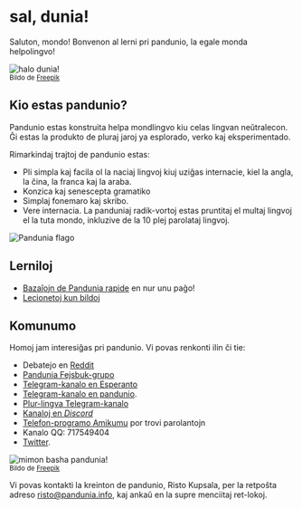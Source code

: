 # sal, dunia!

Saluton, mondo!
Bonvenon al lerni pri pandunio, la egale monda helpolingvo!

![](http://www.pandunia.info/grafe/halo_dunia.png "halo dunia!")  
<small>Bildo de [Freepik](http://www.freepik.com)</small>

## Kio estas pandunio?

Pandunio estas konstruita helpa mondlingvo kiu celas lingvan neŭtralecon. Ĝi
estas la produkto de pluraj jaroj ya esplorado, verko kaj eksperimentado.

Rimarkindaj trajtoj de pandunio estas:

- Pli simpla kaj facila ol la naciaj lingvoj kiuj uziĝas internacie, kiel la
  angla, la ĉina, la franca kaj la araba.
- Konzica kaj senescepta gramatiko
- Simplaj fonemaro kaj skribo.
- Vere internacia. La panduniaj radik-vortoj estas pruntitaj el multaj lingvoj
  el la tuta mondo, inkluzive de la 10 plej parolataj lingvoj.

![](http://www.pandunia.info/bandir/bandir.png "Pandunia flago")

## Lerniloj

- [Bazaĵojn de Pandunia rapide](003_baze.md) en nur unu paĝo!
- [Lecionetoj kun bildoj](http://www.pandunia.info/pandunia/mini_xule.html)

## Komunumo

Homoj jam interesiĝas pri pandunio. Vi povas renkonti ilin ĉi tie:

- Debatejo en [Reddit](https://www.reddit.com/r/pandunia/)
- [Pandunia Fejsbuk-grupo](http://www.facebook.com/groups/pandunia)
- [Telegram-kanalo en Esperanto](https://pandunia.telegramo.org/)
- [Telegram-kanalo en pandunio](https://t.me/joinchat/AAAAAENlKqzlMtGkrmf5rg).
- [Plur-lingva Telegram-kanalo](https://t.me/joinchat/AAAAAEPVsifmS6xRLAlxVA)
- [Kanaloj en *Discord*](https://discord.gg/FWavWeG)
- [Telefon-programo Amikumu](https://amikumu.com/) por trovi parolantojn
- Kanalo QQ: 717549404
- [Twitter](https://twitter.com/pandunia_).

![](http://www.pandunia.info/grafe/mome_loga_pandunia.png "mimon basha pandunia!")  
<small>Bildo de [Freepik](http://www.freepik.com)</small>

Vi povas kontakti la kreinton de pandunio, Risto Kupsala, per la retpoŝta
adreso [risto@pandunia.info](mailto:risto@pandunia.info), kaj ankaŭ en la supre
menciitaj ret-lokoj.

